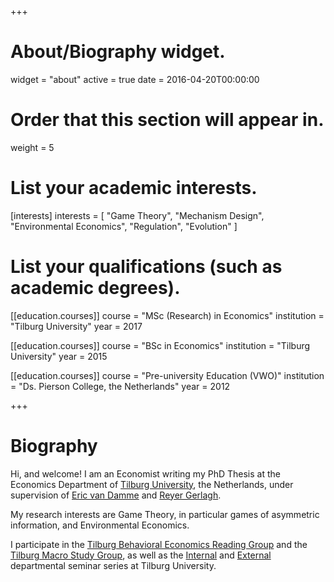 +++
# About/Biography widget.
widget = "about"
active = true
date = 2016-04-20T00:00:00

# Order that this section will appear in.
weight = 5

# List your academic interests.
[interests]
  interests = [
    "Game Theory",
    "Mechanism Design",
    "Environmental Economics",
    "Regulation",
    "Evolution"
  ]

# List your qualifications (such as academic degrees).
  
[[education.courses]]
  course = "MSc (Research) in Economics"
  institution = "Tilburg University"
  year = 2017

[[education.courses]]
  course = "BSc in Economics"
  institution = "Tilburg University"
  year = 2015
  
[[education.courses]]
  course = "Pre-university Education (VWO)"
  institution = "Ds. Pierson College, the Netherlands"
  year = 2012
 
+++

# Biography

Hi, and welcome! I am an Economist writing my PhD Thesis at the Economics Department of [Tilburg University](https://www.tilburguniversity.edu/), the Netherlands, under supervision of [Eric van Damme](https://research.tilburguniversity.edu/en/persons/eric-van-damme) and [Reyer Gerlagh](http://www.gerlagh.nl/).


My research interests are Game Theory, in particular games of asymmetric information, and Environmental Economics. 

I participate in the [Tilburg Behavioral Economics Reading Group](https://behavioralreadinggroup.weebly.com/) and the [Tilburg Macro Study Group](https://sites.google.com/site/macroreadingtilburg/home), as well as the [Internal](https://www.tilburguniversity.edu/about/schools/economics-and-management/news/events/seminars/economics-workshops/) and [External](https://www.tilburguniversity.edu/about/schools/economics-and-management/news/events/seminars/economics/) departmental seminar series at Tilburg University.
